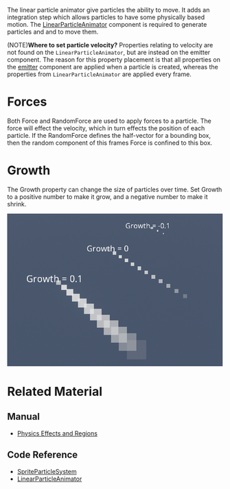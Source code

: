 The linear particle animator give particles the ability to move.  It adds an integration step which allows particles to have some physically based motion.  The [LinearParticleAnimator](https://github.com/PlasmaEngine/PlasmaDocs/blob/master/code_reference/class_reference/linearparticleanimator.markdown) component is required to generate particles and and to move them.

(NOTE)**Where to set particle velocity?** Properties relating to velocity are not found on the `LinearParticleAnimator`, but are instead on the emitter component.  The reason for this property placement is that all properties on the [emitter](https://github.com/PlasmaEngine/PlasmaDocs/blob/master/plasma_editor_documentation/plasmamanual/graphics/particles/emitters.markdown) component are applied when a particle is created, whereas the properties from `LinearParticleAnimator` are applied every frame.

 # Forces
Both Force  and RandomForce  are used to apply forces to a particle.  The force will effect the velocity, which in turn effects the position of each particle.  If the RandomForce  defines the half-vector for a bounding box, then the random component of this frames Force is confined to this box.


 # Growth
The Growth  property can change the size of particles over time.  Set Growth  to a positive number to make it grow, and a negative number to make it shrink.



![ParticleSystems_Growth](https://raw.githubusercontent.com/PlasmaEngine/PlasmaDocs/master/media/46666.gif)


 # Related Material
 ## Manual
- [Physics Effects and Regions](https://github.com/PlasmaEngine/PlasmaDocs/blob/master/plasma_editor_documentation/plasmamanual/physics/physicseffectsandregions.markdown)

 ## Code Reference
- [SpriteParticleSystem](https://github.com/PlasmaEngine/PlasmaDocs/blob/master/plasma_editor_documentation/code_reference/class_reference/spriteparticlesystem.markdown)
- [LinearParticleAnimator](https://github.com/PlasmaEngine/PlasmaDocs/blob/master/code_reference/class_reference/linearparticleanimator.markdown) 

 